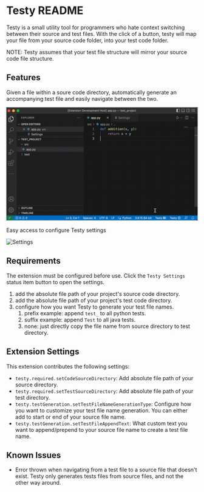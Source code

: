 # Testy README

Testy is a small utility tool for programmers who hate context switching between their source and test files. With the click of a button, testy will map your file from your source code folder, into your test code folder. 

NOTE: Testy assumes that your test file structure will mirror your source code file structure. 

## Features

Given a file within a soure code directory, automatically generate an accompanying test file and easily navigate between the two. 

![Navigation](images/testy_navigate.gif)

Easy access to configure Testy settings

![Settings](images/testy_settings.gif)

## Requirements

The extension must be configured before use. Click the `Testy Settings` status item button to open the settings. 

1. add the absolute file path of your project's source code directory.
2. add the absolute file path of your project's test code directory.
3. configure how you want Testy to generate your test file names.
   1. prefix example: append `test_` to all python tests.
   2. suffix example: append `Test` to all java tests.
   3. none: just directly copy the file name from source directory to test directory.

## Extension Settings

This extension contributes the following settings:

* `testy.required.setCodeSourceDirectory`: Add absolute file path of your source directory.
* `testy.required.setTestSourceDirectory`: Add absolute file path of your test directory.
* `testy.testGeneration.setTestFileNameGenerationType`: Configure how you want to customize your test file name generation. You can either add to start or end of your source file name. 
* `testy.testGeneration.setTestFileAppendText`: What custom text you want to append/prepend to your source file name to create a test file name.

## Known Issues

* Error thrown when navigating from a test file to a source file that doesn't exist. Testy only generates tests files from source files, and not the other way around.
